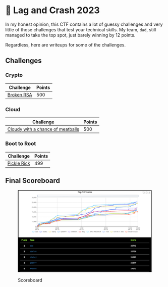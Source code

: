 # 👀 Lag and Crash 2023

In my honest opinion, this CTF contains a lot of guessy challenges and very little of those challenges that test your technical skills. My team, `dad`, still managed to take the top spot, just barely winning by 12 points.

Regardless, here are writeups for some of the challenges.

## Challenges

### Crypto

| Challenge                                                        | Points |
| ---------------------------------------------------------------- | ------ |
| [Broken RSA](../../2023/lag-and-crash-2023/crypto/broken-rsa.md) | 500    |

### Cloud

| Challenge                                                                                                     | Points |
| ------------------------------------------------------------------------------------------------------------- | ------ |
| [Cloudy with a chance of meatballs](../../2023/lag-and-crash-2023/cloud/cloudy-with-a-chance-of-meatballs.md) | 500    |

### Boot to Root

| Challenge                                                                | Points |
| ------------------------------------------------------------------------ | ------ |
| [Pickle Rick](../../2023/lag-and-crash-2023/boot-to-root/pickle-rick.md) | 499    |

## Final Scoreboard

<figure><img src="../../.gitbook/assets/image (19) (2).png" alt=""><figcaption><p>Scoreboard</p></figcaption></figure>
